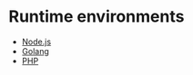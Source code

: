 # Runtime environments

* [Node.js](/documentation/services/runtimes/nodejs.html)
* [Golang](/documentation/services/runtimes/golang.html)
* [PHP](/documentation/services/runtimes/php.html)
